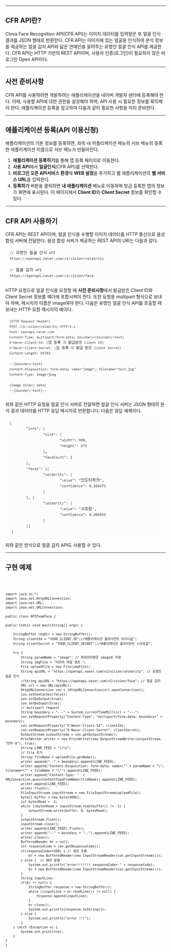 ***

## CFR API란?

Clova Face Recognition API(CFR API)는 이미지 데이터를 입력받은 후 얼굴 인식 결과를 JSON 형태로 반환한다. CFR API는 이미지에 있는 얼굴을 인식하여 분석 정보를 제공하는 얼굴 감지 API와 닮은 연예인을 알려주는 유명인 얼굴 인식 API를 제공한다. CFR API는 HTTP 기반의 REST API이며, 사용자 인증(로그인)이 필요하지 않은 비로그인 Open API이다.

***
## 사전 준비사항

CFR API를 사용하려면 개발하려는 애플리케이션을 네이버 개발자 센터에 등록해야 한다. 이때, 사용할 API에 대한 권한을 설정해야 하며, API 사용 시 필요한 정보를 획득해야 한다. 애플리케이션 등록을 참고하여 다음과 같이 필요한 사항을 미리 준비한다.

---

## 애플리케이션 등록(API 이용신청)

애플리케이션의 기본 정보를 등록하면, 좌측 내 어플리케이션 메뉴의 서브 메뉴의 등록한 애플리케이션 이름으로 서브 메뉴가 만들어진다.


1. **애플리케이션 등록하기**를 통해 앱 등록 페이지로 이동한다.
2. **사용 API**에서 **얼굴인식**(CFR API)를 선택한다.
3. **비로그인 오픈 API서비스 환경**에 **WEB 설정**을 추가하고 웹 애플리케이션의 **웹 서비스 URL**을 입력한다.
4. **등록하기** 버튼을 클릭하면 **내 애플리케이션** 메뉴로 이동하며 방금 등록한 앱의 정보가 화면에 표시된다. 이 페이지에서 **Client ID**와 **Client Secret** 정보를 확인할 수 있다.

***

## CFR API 사용하기

CFR API는 REST API이며, 얼굴 인식을 수행할 이미지 데이터를 HTTP 통신으로 음성 합성 서버에 전달한다. 음성 합성 서버가 제공하는 REST API의 URI는 다음과 같다.

![CFR1](./img/CFR1.png)

HTTP 요청으로 얼굴 인식을 요청할 때 **사전 준비사항**에서 발급받은 Client ID와 Client Secret 정보를 헤더에 포함시켜야 한다. 또한 요청을 multipart 형식으로 보내야 하며, 메시지의 이름은 image여야 한다. 다음은 유명인 얼굴 인식 API를 호출할 때 보내는 HTTP 요청 메시지의 예이다.

![CFR2](./img/CFR2.png)

위와 같은 HTTP 요청을 얼굴 인식 서버로 전달하면 얼굴 인식 서버는 JSON 형태의 분석 결과 데이터를 HTTP 응답 메시지로 반환합니다. 다음은 응답 예제이다.

![CFR3](./img/CFR3.png)

위와 같은 방식으로 얼굴 감지 API도 사용할 수 있다.

***

## 구현 예제
<code>
    
    import java.io.*;
    import java.net.HttpURLConnection;
    import java.net.URL;
    import java.net.URLConnection;

    public class APIExamFace {

    public static void main(String[] args) {

        StringBuffer reqStr = new StringBuffer();
        String clientId = "YOUR_CLIENT_ID";//애플리케이션 클라이언트 아이디값";
        String clientSecret = "YOUR_CLIENT_SECRET";//애플리케이션 클라이언트 시크릿값";

        try {
            String paramName = "image"; // 파라미터명은 image로 지정
            String imgFile = "이미지 파일 경로 ";
            File uploadFile = new File(imgFile);
            String apiURL = "https://openapi.naver.com/v1/vision/celebrity"; // 유명인 얼굴 인식
            //String apiURL = "https://openapi.naver.com/v1/vision/face"; // 얼굴 감지
            URL url = new URL(apiURL);
            HttpURLConnection con = (HttpURLConnection)url.openConnection();
            con.setUseCaches(false);
            con.setDoOutput(true);
            con.setDoInput(true);
            // multipart request
            String boundary = "---" + System.currentTimeMillis() + "---";
            con.setRequestProperty("Content-Type", "multipart/form-data; boundary=" + boundary);
            con.setRequestProperty("X-Naver-Client-Id", clientId);
            con.setRequestProperty("X-Naver-Client-Secret", clientSecret);
            OutputStream outputStream = con.getOutputStream();
            PrintWriter writer = new PrintWriter(new OutputStreamWriter(outputStream, "UTF-8"), true);
            String LINE_FEED = "\r\n";
            // file 추가
            String fileName = uploadFile.getName();
            writer.append("--" + boundary).append(LINE_FEED);
            writer.append("Content-Disposition: form-data; name=\"" + paramName + "\"; filename=\"" + fileName + "\"").append(LINE_FEED);
            writer.append("Content-Type: "  + URLConnection.guessContentTypeFromName(fileName)).append(LINE_FEED);
            writer.append(LINE_FEED);
            writer.flush();
            FileInputStream inputStream = new FileInputStream(uploadFile);
            byte[] buffer = new byte[4096];
            int bytesRead = -1;
            while ((bytesRead = inputStream.read(buffer)) != -1) {
                outputStream.write(buffer, 0, bytesRead);
            }
            outputStream.flush();
            inputStream.close();
            writer.append(LINE_FEED).flush();
            writer.append("--" + boundary + "--").append(LINE_FEED);
            writer.close();
            BufferedReader br = null;
            int responseCode = con.getResponseCode();
            if(responseCode==200) { // 정상 호출
                br = new BufferedReader(new InputStreamReader(con.getInputStream()));
            } else {  // 에러 발생
                System.out.println("error!!!!!!! responseCode= " + responseCode);
                br = new BufferedReader(new InputStreamReader(con.getInputStream()));
            }
            String inputLine;
            if(br != null) {
                StringBuffer response = new StringBuffer();
                while ((inputLine = br.readLine()) != null) {
                    response.append(inputLine);
                }
                br.close();
                System.out.println(response.toString());
            } else {
                System.out.println("error !!!");
            }
        } catch (Exception e) {
            System.out.println(e);
        }
    }
    }
</code>
